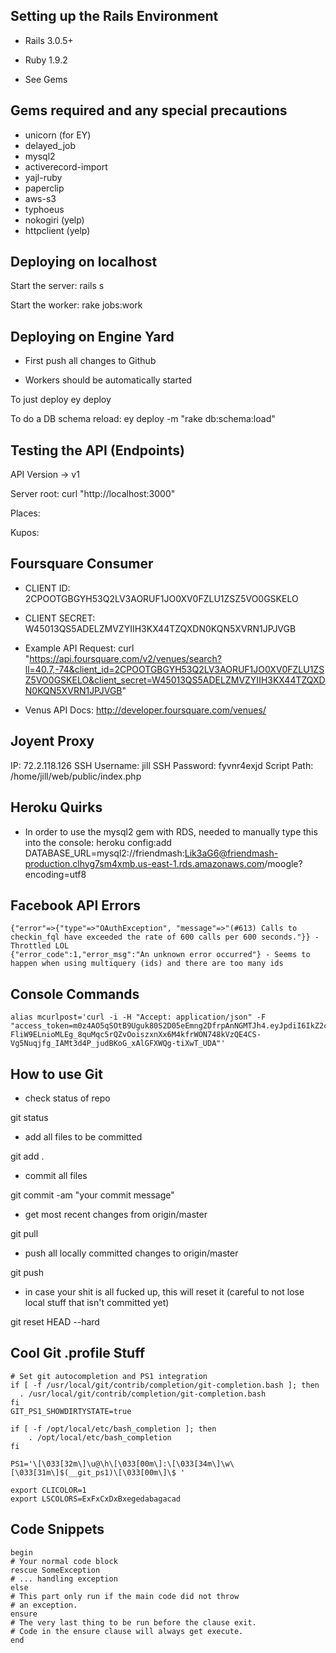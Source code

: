 Setting up the Rails Environment
---
* Rails 3.0.5+
* Ruby 1.9.2

* See Gems

Gems required and any special precautions
---
* unicorn (for EY)
* delayed_job
* mysql2
* activerecord-import
* yajl-ruby
* paperclip
* aws-s3
* typhoeus
* nokogiri (yelp)
* httpclient (yelp)

Deploying on localhost
---
Start the server:
    rails s
    
Start the worker:
    rake jobs:work

Deploying on Engine Yard
---
* First push all changes to Github

* Workers should be automatically started

To just deploy
    ey deploy
    
To do a DB schema reload:
    ey deploy -m "rake db:schema:load"


Testing the API (Endpoints)
---
API Version -> v1

Server root:
    curl "http://localhost:3000"
    
Places:

Kupos:


Foursquare Consumer
---
* CLIENT ID: 2CPOOTGBGYH53Q2LV3AORUF1JO0XV0FZLU1ZSZ5VO0GSKELO
* CLIENT SECRET: W45013QS5ADELZMVZYIIH3KX44TZQXDN0KQN5XVRN1JPJVGB

* Example API Request:
    curl "https://api.foursquare.com/v2/venues/search?ll=40.7,-74&client_id=2CPOOTGBGYH53Q2LV3AORUF1JO0XV0FZLU1ZSZ5VO0GSKELO&client_secret=W45013QS5ADELZMVZYIIH3KX44TZQXDN0KQN5XVRN1JPJVGB"

* Venus API Docs:
http://developer.foursquare.com/venues/

Joyent Proxy
---
IP: 72.2.118.126
SSH Username: jill
SSH Password: fyvnr4exjd
Script Path: /home/jill/web/public/index.php

Heroku Quirks
---
* In order to use the mysql2 gem with RDS, needed to manually type this into the console:
heroku config:add DATABASE_URL=mysql2://friendmash:Lik3aG6@friendmash-production.clhyg7sm4xmb.us-east-1.rds.amazonaws.com/moogle?encoding=utf8

Facebook API Errors
---
    {"error"=>{"type"=>"OAuthException", "message"=>"(#613) Calls to checkin_fql have exceeded the rate of 600 calls per 600 seconds."}} - Throttled LOL
    {"error_code":1,"error_msg":"An unknown error occurred"} - Seems to happen when using multiquery (ids) and there are too many ids

Console Commands
---
    alias mcurlpost='curl -i -H "Accept: application/json" -F "access_token=m0z4AO5qSOtB9Uguk80S2D05eEmng2DfrpAnNGMTJh4.eyJpdiI6IkZ2cFVNbHBSaHByVkswZURhZHF3aFEifQ.F4IKIBxFkQqQQkgEyG5SEeaFVBsPT_d_XGwf88o8j8yQrBX-FliW9ELnioMLEg_8quMqc5rQZvOoiszxnXx6M4kfrWON748kVzQE4CS-Vg5Nuqjfg_IAMt3d4P_judBKoG_xAlGFXWQg-tiXwT_UDA"'

How to use Git
---
* check status of repo

git status
  
* add all files to be committed

git add .

* commit all files

git commit -am "your commit message"
  
* get most recent changes from origin/master

git pull
  
* push all locally committed changes to origin/master

git push
  
* in case your shit is all fucked up, this will reset it (careful to not lose local stuff that isn't committed yet)

git reset HEAD --hard
  
Cool Git .profile Stuff
---
    # Set git autocompletion and PS1 integration
    if [ -f /usr/local/git/contrib/completion/git-completion.bash ]; then
      . /usr/local/git/contrib/completion/git-completion.bash
    fi
    GIT_PS1_SHOWDIRTYSTATE=true

    if [ -f /opt/local/etc/bash_completion ]; then
        . /opt/local/etc/bash_completion
    fi

    PS1='\[\033[32m\]\u@\h\[\033[00m\]:\[\033[34m\]\w\[\033[31m\]$(__git_ps1)\[\033[00m\]\$ '

    export CLICOLOR=1
    export LSCOLORS=ExFxCxDxBxegedabagacad

Code Snippets
---
    begin
    # Your normal code block
    rescue SomeException
    # ... handling exception
    else
    # This part only run if the main code did not throw
    # an exception.
    ensure
    # The very last thing to be run before the clause exit.
    # Code in the ensure clause will always get execute.
    end